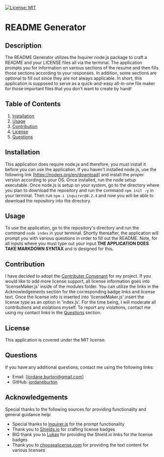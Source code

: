 [![License: MIT](https://img.shields.io/badge/License-MIT-yellow.svg)](https://opensource.org/licenses/MIT)

# README Generator 

## Description

The README Generator utilizes the Inquirer node.js package to craft a README and your LICENSE files all via the terminal. The application prompts you for information on various sections of the resume and then fills those sections according to your responses. In addition, some sections are optional to fill out since they are not always applicable. In short, this application is supposed to serve as a quick-and-easy all-in-one file maker for those important files that you don't want to create by hand!

## Table of Contents 
1. [Installation](#install)
2. [Usage](#usage)
3. [Contribution](#contribute)
4. [License](#license)
5. [Questions](#questions)

## <a id='install'>Installation</a>

This application does require node.js and therefore, you must install it before you can use the application. If you haven't installed node.js, use the following link [https://nodejs.org/en/download] and install the proper version according to your OS. Once installed, run the node setup executable. Once node.js is setup on your system, go to the directory where you plan to download the repository and run the command `npm init -y` in your terminal. Then run `npm i inquirer@8.2.4` and now you will be able to download the repository into the directory.

## <a id='usage'>Usage</a>

To use the application, go to the repository's directory and run the command `node index` in your terminal. Shortly thereafter, the application will prompt you with various questions in order to fill out the README. Note, for all inputs where you must type out your input **THE APPLICATION DOES TAKE MARKDOWN SYNTAX** and is designed for this.

## <a id='contribute'>Contribution</a>

I have decided to adopt the [Contributer Convenant](https://www.contributor-covenant.org/version/2/1/code_of_conduct/) for my project. If you would like to add more license support, all license information goes into 'licenseMaker.js' inside of the modules folder. You can utilize the links in the Acknowledgements section for the corresponding badge links and license text. Once the license info is inserted into 'licenseMaker.js' insert the license type as an option in 'index.js'. For the time being, I will moderate all contributions and violations myself. To report any violations, contact me using my contact links in the [Questions](#questions) section.

## <a id='license'>License</a>

This application is covered under the MIT license.

## <a id='questions'>Questions</a>

If you have any additional questions, contact me using the following links:
- Email: [jordane.burton@gmail.com]
- GitHub: [jordaneburton](https://github.com/jordaneburton)


## Acknowledgements

Special thanks to the following sources for providing functionality and general guidance help:
- Special thanks to [Inquirer.js](https://github.com/SBoudrias/Inquirer.js) for the prompt functionality
- Thank you to [Shields.io](https://shields.io/) for crafting license badges
- BIG thank you to [Lukas](https://gist.github.com/lukas-h/2a5d00690736b4c3a7ba) for providing the Shield.io links for the license badges
- Thank you to [choosealicense.com](https://choosealicense.com/licenses/) for providing the text content for various licenses